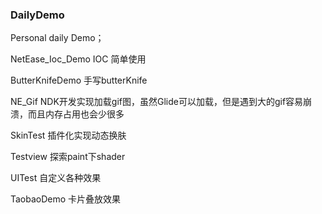 ### DailyDemo

Personal daily Demo；

NetEase_Ioc_Demo  IOC 简单使用

ButterKnifeDemo  手写butterKnife

NE_Gif NDK开发实现加载gif图，虽然Glide可以加载，但是遇到大的gif容易崩溃，而且内存占用也会少很多

SkinTest 插件化实现动态换肤

Testview 探索paint下shader

UITest 自定义各种效果

TaobaoDemo 卡片叠放效果
